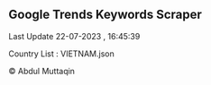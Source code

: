 

## Google Trends Keywords Scraper 
 
Last Update 22-07-2023 , 16:45:39

Country List :
VIETNAM.json



© Abdul Muttaqin 
